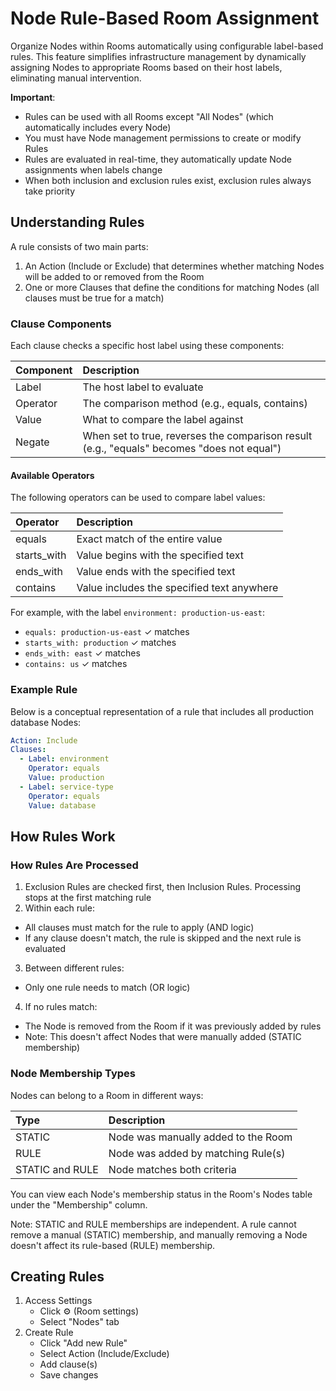 # Node Rule-Based Room Assignment

Organize Nodes within Rooms automatically using configurable label-based rules. This feature simplifies infrastructure management by dynamically assigning Nodes to appropriate Rooms based on their host labels, eliminating manual intervention.

**Important**:

- Rules can be used with all Rooms except "All Nodes" (which automatically includes every Node)
- You must have Node management permissions to create or modify Rules
- Rules are evaluated in real-time, they automatically update Node assignments when labels change
- When both inclusion and exclusion rules exist, exclusion rules always take priority

## Understanding Rules

A rule consists of two main parts:
1. An Action (Include or Exclude) that determines whether matching Nodes will be added to or removed from the Room
2. One or more Clauses that define the conditions for matching Nodes (all clauses must be true for a match)

### Clause Components

Each clause checks a specific host label using these components:

| Component | Description |
|:----------|:------------|
| Label | The host label to evaluate |
| Operator | The comparison method (e.g., equals, contains) |
| Value | What to compare the label against |
| Negate | When set to true, reverses the comparison result (e.g., "equals" becomes "does not equal") |

#### Available Operators

The following operators can be used to compare label values:

| Operator | Description |
|:---------|:------------|
| equals | Exact match of the entire value |
| starts_with | Value begins with the specified text |
| ends_with | Value ends with the specified text |
| contains | Value includes the specified text anywhere |

For example, with the label `environment: production-us-east`:
- `equals: production-us-east` ✓ matches
- `starts_with: production` ✓ matches
- `ends_with: east` ✓ matches
- `contains: us` ✓ matches

### Example Rule

Below is a conceptual representation of a rule that includes all production database Nodes:

```yaml
Action: Include
Clauses:
  - Label: environment
    Operator: equals
    Value: production
  - Label: service-type
    Operator: equals
    Value: database
```

## How Rules Work

### How Rules Are Processed

1. Exclusion Rules are checked first, then Inclusion Rules. Processing stops at the first matching rule
2. Within each rule:
  - All clauses must match for the rule to apply (AND logic)
  - If any clause doesn't match, the rule is skipped and the next rule is evaluated
3. Between different rules:
  - Only one rule needs to match (OR logic)
4. If no rules match:
  - The Node is removed from the Room if it was previously added by rules
  - Note: This doesn't affect Nodes that were manually added (STATIC membership)

### Node Membership Types

Nodes can belong to a Room in different ways:

| Type | Description |
|:-----|:------------|
| STATIC | Node was manually added to the Room |
| RULE | Node was added by matching Rule(s) |
| STATIC and RULE | Node matches both criteria |

You can view each Node's membership status in the Room's Nodes table under the "Membership" column.

Note: STATIC and RULE memberships are independent. A rule cannot remove a manual (STATIC) membership, and manually removing a Node doesn't affect its rule-based (RULE) membership.

## Creating Rules

1. Access Settings
    - Click ⚙️ (Room settings)
    - Select "Nodes" tab
2. Create Rule
    - Click "Add new Rule"
    - Select Action (Include/Exclude)
    - Add clause(s)
    - Save changes
